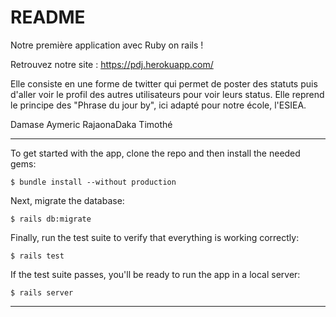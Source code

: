 # README

Notre première application avec Ruby on rails !

Retrouvez notre site  : https://pdj.herokuapp.com/

Elle consiste en une forme de twitter qui permet de poster des statuts puis d'aller voir le profil des autres utilisateurs pour voir leurs status.
Elle reprend le principe des "Phrase du jour by", ici adapté pour notre école, l'ESIEA. 

Damase Aymeric
RajaonaDaka Timothé


*****************
To get started with the app, clone the repo and then install the needed gems:

```
$ bundle install --without production
```

Next, migrate the database:

```
$ rails db:migrate
```

Finally, run the test suite to verify that everything is working correctly:

```
$ rails test
```

If the test suite passes, you'll be ready to run the app in a local server:

```
$ rails server
```
************************

